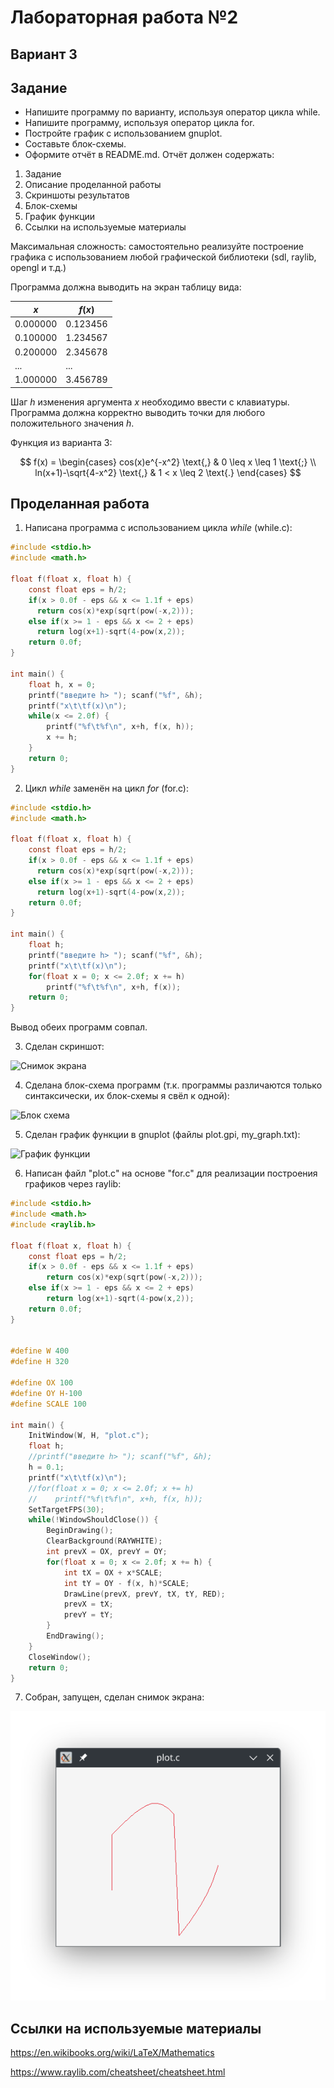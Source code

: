 # Лабораторная работа №2
## Вариант 3
## Задание
- Напишите программу по варианту, используя оператор цикла while.
- Напишите программу, используя оператор цикла for.
- Постройте график с использованием gnuplot.
- Составьте блок-схемы.
- Оформите отчёт в README.md. Отчёт должен содержать:
1. Задание
2. Описание проделанной работы
3. Скриншоты результатов
4. Блок-схемы
5. График функции
6. Ссылки на используемые материалы

Максимальная сложность: самостоятельно реализуйте построение графика с использованием любой графической библиотеки (sdl, raylib, opengl и т.д.)

Программа должна выводить на экран таблицу вида:

|$x$       |  $f(x)$  |
|----------|----------|
|0.000000  |  0.123456|
|0.100000  |  1.234567|
|0.200000  |  2.345678|
|...       |  ...     |
|1.000000  |  3.456789|

Шаг $h$ изменения аргумента $x$ необходимо ввести с клавиатуры. Программа должна корректно выводить точки для любого положительного значения $h$.

Функция из варианта 3:

$$
f(x) =
  \begin{cases}
    cos(x)e^{-x^2} \text{,}       & 0 \leq x \leq 1 \text{;} \\
    ln(x+1)-\sqrt{4-x^2} \text{,} & 1 < x \leq 2 \text{.}
  \end{cases}
$$

## Проделанная работа
1. Написана программа с использованием цикла $while$ (while.c):
```c
#include <stdio.h>
#include <math.h>

float f(float x, float h) {
    const float eps = h/2;
    if(x > 0.0f - eps && x <= 1.1f + eps)
      return cos(x)*exp(sqrt(pow(-x,2)));
    else if(x >= 1 - eps && x <= 2 + eps)
      return log(x+1)-sqrt(4-pow(x,2));
    return 0.0f;
}

int main() {
    float h, x = 0;
    printf("введите h> "); scanf("%f", &h);
    printf("x\t\tf(x)\n");
    while(x <= 2.0f) {
        printf("%f\t%f\n", x+h, f(x, h));
        x += h;
    }
    return 0;
}

```
2. Цикл $while$ заменён на цикл $for$ (for.c):
```c
#include <stdio.h>
#include <math.h>

float f(float x, float h) {
    const float eps = h/2;
    if(x > 0.0f - eps && x <= 1.1f + eps)
      return cos(x)*exp(sqrt(pow(-x,2)));
    else if(x >= 1 - eps && x <= 2 + eps)
      return log(x+1)-sqrt(4-pow(x,2));
    return 0.0f;
}

int main() {
    float h;
    printf("введите h> "); scanf("%f", &h);
    printf("x\t\tf(x)\n");
    for(float x = 0; x <= 2.0f; x += h)
        printf("%f\t%f\n", x+h, f(x));
    return 0;
}
```
Вывод обеих программ совпал.

3. Сделан скриншот:

![Снимок экрана](screen.png)

4. Сделана блок-схема программ (т.к. программы различаются только синтаксически, их блок-схемы я свёл к одной):

![Блок схема](schema.jpg)

5. Сделан график функции в gnuplot (файлы plot.gpi, my_graph.txt):

![График функции](plot.png)

6. Написан файл "plot.c" на основе "for.c" для реализации построения графиков через raylib:
```c
#include <stdio.h>
#include <math.h>
#include <raylib.h>

float f(float x, float h) {
    const float eps = h/2;
    if(x > 0.0f - eps && x <= 1.1f + eps)
        return cos(x)*exp(sqrt(pow(-x,2)));
    else if(x >= 1 - eps && x <= 2 + eps)
        return log(x+1)-sqrt(4-pow(x,2));
    return 0.0f;
}


#define W 400
#define H 320

#define OX 100
#define OY H-100
#define SCALE 100

int main() {
    InitWindow(W, H, "plot.c");
    float h;
    //printf("введите h> "); scanf("%f", &h);
    h = 0.1;
    printf("x\t\tf(x)\n");
    //for(float x = 0; x <= 2.0f; x += h)
    //    printf("%f\t%f\n", x+h, f(x, h));
    SetTargetFPS(30);
    while(!WindowShouldClose()) {
        BeginDrawing();
        ClearBackground(RAYWHITE);
        int prevX = OX, prevY = OY;
        for(float x = 0; x <= 2.0f; x += h) {
            int tX = OX + x*SCALE;
            int tY = OY - f(x, h)*SCALE;
            DrawLine(prevX, prevY, tX, tY, RED);
            prevX = tX;
            prevY = tY;
        }
        EndDrawing();
    }
    CloseWindow();
    return 0;
}
```

7. Собран, запущен, сделан снимок экрана:

![Снимок экрана для plot.c](plot_c.png)

## Ссылки на используемые материалы
https://en.wikibooks.org/wiki/LaTeX/Mathematics

https://www.raylib.com/cheatsheet/cheatsheet.html
